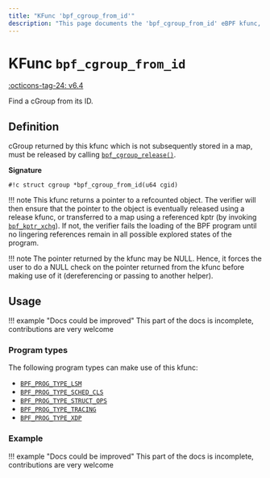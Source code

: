 ```yaml
---
title: "KFunc 'bpf_cgroup_from_id'"
description: "This page documents the 'bpf_cgroup_from_id' eBPF kfunc, including its definition, usage, program types that can use it, and examples."
---
```

# KFunc `bpf_cgroup_from_id`

<!-- [FEATURE_TAG](bpf_cgroup_from_id) -->
[:octicons-tag-24: v6.4](https://github.com/torvalds/linux/commit/332ea1f697be148bd5e66475d82b5ecc5084da65)
<!-- [/FEATURE_TAG] -->

Find a cGroup from its ID.

## Definition

cGroup returned by this kfunc which is not subsequently stored in a map, must be released by calling [`bpf_cgroup_release()`](bpf_cgroup_release.md).

**Signature**

<!-- [KFUNC_DEF] -->
`#!c struct cgroup *bpf_cgroup_from_id(u64 cgid)`

!!! note
	This kfunc returns a pointer to a refcounted object. The verifier will then ensure that the pointer to the object 
	is eventually released using a release kfunc, or transferred to a map using a referenced kptr 
	(by invoking [`bpf_kptr_xchg`](../helper-function/bpf_kptr_xchg.md)). If not, the verifier fails the 
	loading of the BPF program until no lingering references remain in all possible explored states of the program.

!!! note
	The pointer returned by the kfunc may be NULL. Hence, it forces the user to do a NULL check on the pointer returned 
	from the kfunc before making use of it (dereferencing or passing to another helper).
<!-- [/KFUNC_DEF] -->

## Usage

!!! example "Docs could be improved"
    This part of the docs is incomplete, contributions are very welcome

### Program types

The following program types can make use of this kfunc:

<!-- [KFUNC_PROG_REF] -->
- [`BPF_PROG_TYPE_LSM`](../program-type/BPF_PROG_TYPE_LSM.md)
- [`BPF_PROG_TYPE_SCHED_CLS`](../program-type/BPF_PROG_TYPE_SCHED_CLS.md)
- [`BPF_PROG_TYPE_STRUCT_OPS`](../program-type/BPF_PROG_TYPE_STRUCT_OPS.md)
- [`BPF_PROG_TYPE_TRACING`](../program-type/BPF_PROG_TYPE_TRACING.md)
- [`BPF_PROG_TYPE_XDP`](../program-type/BPF_PROG_TYPE_XDP.md)
<!-- [/KFUNC_PROG_REF] -->

### Example

!!! example "Docs could be improved"
    This part of the docs is incomplete, contributions are very welcome

